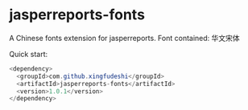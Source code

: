 # jasperreports-fonts
A Chinese fonts extension for jasperreports.
Font contained:
华文宋体


Quick start:

```java
<dependency>
  <groupId>com.github.xingfudeshi</groupId>
  <artifactId>jasperreports-fonts</artifactId>
  <version>1.0.1</version>
</dependency>
```
